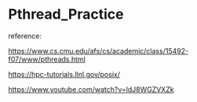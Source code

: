 # Pthread_Practice

reference:

https://www.cs.cmu.edu/afs/cs/academic/class/15492-f07/www/pthreads.html

https://hpc-tutorials.llnl.gov/posix/

https://www.youtube.com/watch?v=ldJ8WGZVXZk